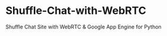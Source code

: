 Shuffle-Chat-with-WebRTC
========================

Shuffle Chat Site with WebRTC &amp; Google App Engine for Python
